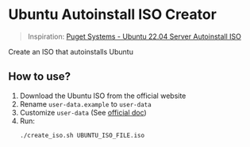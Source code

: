 # Ubuntu Autoinstall ISO Creator

> Inspiration: [Puget Systems - Ubuntu 22.04 Server Autoinstall ISO](https://www.pugetsystems.com/labs/hpc/ubuntu-22-04-server-autoinstall-iso/)

Create an ISO that autoinstalls Ubuntu

## How to use?
1. Download the Ubuntu ISO from the official website
2. Rename `user-data.example` to `user-data`
3. Customize `user-data` (See [official doc](https://ubuntu.com/server/docs/install/autoinstall-reference))
4. Run:
   ```
   ./create_iso.sh UBUNTU_ISO_FILE.iso
   ```